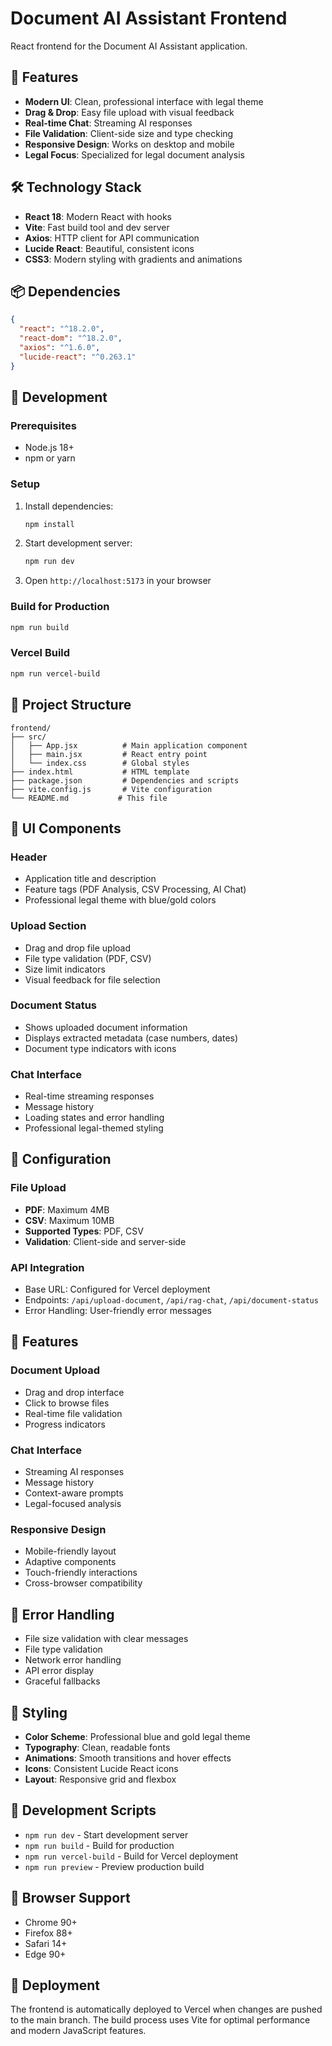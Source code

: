 # Document AI Assistant Frontend

React frontend for the Document AI Assistant application.

## 🚀 Features

- **Modern UI**: Clean, professional interface with legal theme
- **Drag & Drop**: Easy file upload with visual feedback
- **Real-time Chat**: Streaming AI responses
- **File Validation**: Client-side size and type checking
- **Responsive Design**: Works on desktop and mobile
- **Legal Focus**: Specialized for legal document analysis

## 🛠️ Technology Stack

- **React 18**: Modern React with hooks
- **Vite**: Fast build tool and dev server
- **Axios**: HTTP client for API communication
- **Lucide React**: Beautiful, consistent icons
- **CSS3**: Modern styling with gradients and animations

## 📦 Dependencies

```json
{
  "react": "^18.2.0",
  "react-dom": "^18.2.0",
  "axios": "^1.6.0",
  "lucide-react": "^0.263.1"
}
```

## 🚀 Development

### Prerequisites
- Node.js 18+
- npm or yarn

### Setup
1. Install dependencies:
   ```bash
   npm install
   ```

2. Start development server:
   ```bash
   npm run dev
   ```

3. Open `http://localhost:5173` in your browser

### Build for Production
```bash
npm run build
```

### Vercel Build
```bash
npm run vercel-build
```

## 📁 Project Structure

```
frontend/
├── src/
│   ├── App.jsx          # Main application component
│   ├── main.jsx         # React entry point
│   └── index.css        # Global styles
├── index.html           # HTML template
├── package.json         # Dependencies and scripts
├── vite.config.js       # Vite configuration
└── README.md           # This file
```

## 🎨 UI Components

### Header
- Application title and description
- Feature tags (PDF Analysis, CSV Processing, AI Chat)
- Professional legal theme with blue/gold colors

### Upload Section
- Drag and drop file upload
- File type validation (PDF, CSV)
- Size limit indicators
- Visual feedback for file selection

### Document Status
- Shows uploaded document information
- Displays extracted metadata (case numbers, dates)
- Document type indicators with icons

### Chat Interface
- Real-time streaming responses
- Message history
- Loading states and error handling
- Professional legal-themed styling

## 🔧 Configuration

### File Upload
- **PDF**: Maximum 4MB
- **CSV**: Maximum 10MB
- **Supported Types**: PDF, CSV
- **Validation**: Client-side and server-side

### API Integration
- Base URL: Configured for Vercel deployment
- Endpoints: `/api/upload-document`, `/api/rag-chat`, `/api/document-status`
- Error Handling: User-friendly error messages

## 🎯 Features

### Document Upload
- Drag and drop interface
- Click to browse files
- Real-time file validation
- Progress indicators

### Chat Interface
- Streaming AI responses
- Message history
- Context-aware prompts
- Legal-focused analysis

### Responsive Design
- Mobile-friendly layout
- Adaptive components
- Touch-friendly interactions
- Cross-browser compatibility

## 🚨 Error Handling

- File size validation with clear messages
- File type validation
- Network error handling
- API error display
- Graceful fallbacks

## 🎨 Styling

- **Color Scheme**: Professional blue and gold legal theme
- **Typography**: Clean, readable fonts
- **Animations**: Smooth transitions and hover effects
- **Icons**: Consistent Lucide React icons
- **Layout**: Responsive grid and flexbox

## 🔧 Development Scripts

- `npm run dev` - Start development server
- `npm run build` - Build for production
- `npm run vercel-build` - Build for Vercel deployment
- `npm run preview` - Preview production build

## 📱 Browser Support

- Chrome 90+
- Firefox 88+
- Safari 14+
- Edge 90+

## 🚀 Deployment

The frontend is automatically deployed to Vercel when changes are pushed to the main branch. The build process uses Vite for optimal performance and modern JavaScript features.